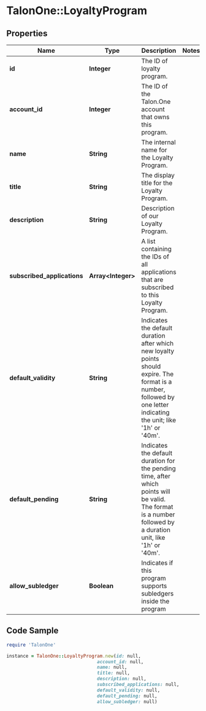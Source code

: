 # TalonOne::LoyaltyProgram

## Properties

Name | Type | Description | Notes
------------ | ------------- | ------------- | -------------
**id** | **Integer** | The ID of loyalty program. | 
**account_id** | **Integer** | The ID of the Talon.One account that owns this program. | 
**name** | **String** | The internal name for the Loyalty Program. | 
**title** | **String** | The display title for the Loyalty Program. | 
**description** | **String** | Description of our Loyalty Program. | 
**subscribed_applications** | **Array&lt;Integer&gt;** | A list containing the IDs of all applications that are subscribed to this Loyalty Program. | 
**default_validity** | **String** | Indicates the default duration after which new loyalty points should expire. The format is a number, followed by one letter indicating the unit; like &#39;1h&#39; or &#39;40m&#39;. | 
**default_pending** | **String** | Indicates the default duration for the pending time, after which points will be valid. The format is a number followed by a duration unit, like &#39;1h&#39; or &#39;40m&#39;. | 
**allow_subledger** | **Boolean** | Indicates if this program supports subledgers inside the program | 

## Code Sample

```ruby
require 'TalonOne'

instance = TalonOne::LoyaltyProgram.new(id: null,
                                 account_id: null,
                                 name: null,
                                 title: null,
                                 description: null,
                                 subscribed_applications: null,
                                 default_validity: null,
                                 default_pending: null,
                                 allow_subledger: null)
```


